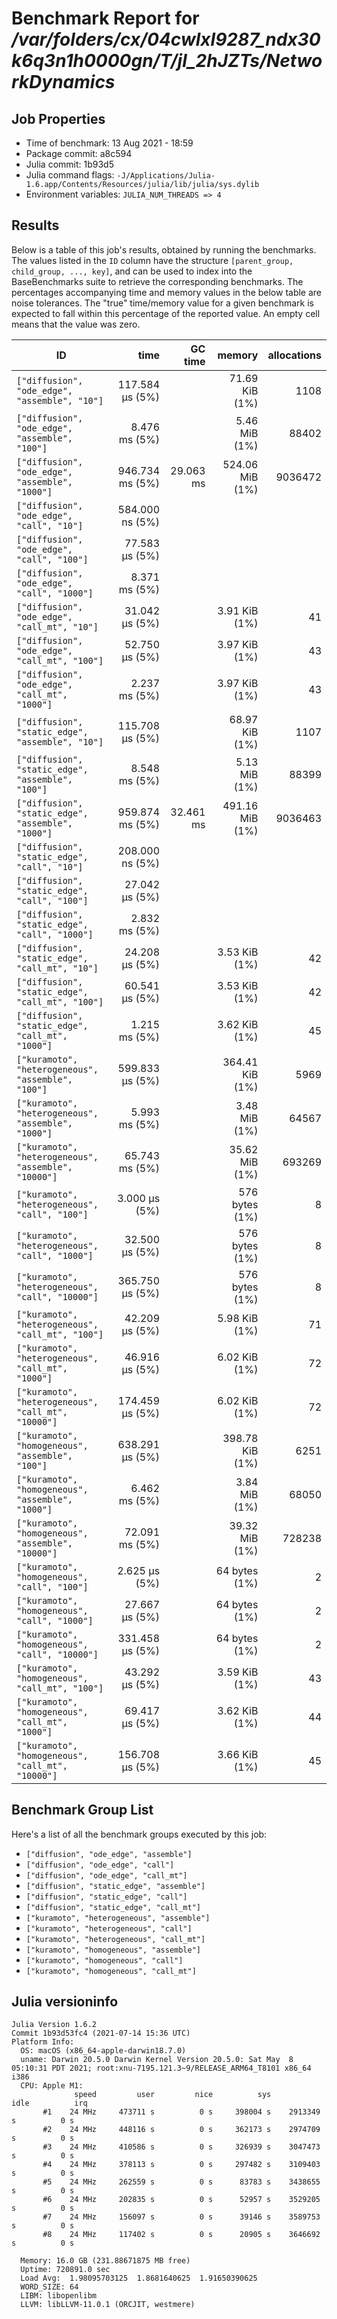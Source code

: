 # Benchmark Report for */var/folders/cx/04cwlxl9287_ndx30k6q3n1h0000gn/T/jl_2hJZTs/NetworkDynamics*

## Job Properties
* Time of benchmark: 13 Aug 2021 - 18:59
* Package commit: a8c594
* Julia commit: 1b93d5
* Julia command flags: `-J/Applications/Julia-1.6.app/Contents/Resources/julia/lib/julia/sys.dylib`
* Environment variables: `JULIA_NUM_THREADS => 4`

## Results
Below is a table of this job's results, obtained by running the benchmarks.
The values listed in the `ID` column have the structure `[parent_group, child_group, ..., key]`, and can be used to
index into the BaseBenchmarks suite to retrieve the corresponding benchmarks.
The percentages accompanying time and memory values in the below table are noise tolerances. The "true"
time/memory value for a given benchmark is expected to fall within this percentage of the reported value.
An empty cell means that the value was zero.

| ID                                                   | time            | GC time   | memory          | allocations |
|------------------------------------------------------|----------------:|----------:|----------------:|------------:|
| `["diffusion", "ode_edge", "assemble", "10"]`        | 117.584 μs (5%) |           |  71.69 KiB (1%) |        1108 |
| `["diffusion", "ode_edge", "assemble", "100"]`       |   8.476 ms (5%) |           |   5.46 MiB (1%) |       88402 |
| `["diffusion", "ode_edge", "assemble", "1000"]`      | 946.734 ms (5%) | 29.063 ms | 524.06 MiB (1%) |     9036472 |
| `["diffusion", "ode_edge", "call", "10"]`            | 584.000 ns (5%) |           |                 |             |
| `["diffusion", "ode_edge", "call", "100"]`           |  77.583 μs (5%) |           |                 |             |
| `["diffusion", "ode_edge", "call", "1000"]`          |   8.371 ms (5%) |           |                 |             |
| `["diffusion", "ode_edge", "call_mt", "10"]`         |  31.042 μs (5%) |           |   3.91 KiB (1%) |          41 |
| `["diffusion", "ode_edge", "call_mt", "100"]`        |  52.750 μs (5%) |           |   3.97 KiB (1%) |          43 |
| `["diffusion", "ode_edge", "call_mt", "1000"]`       |   2.237 ms (5%) |           |   3.97 KiB (1%) |          43 |
| `["diffusion", "static_edge", "assemble", "10"]`     | 115.708 μs (5%) |           |  68.97 KiB (1%) |        1107 |
| `["diffusion", "static_edge", "assemble", "100"]`    |   8.548 ms (5%) |           |   5.13 MiB (1%) |       88399 |
| `["diffusion", "static_edge", "assemble", "1000"]`   | 959.874 ms (5%) | 32.461 ms | 491.16 MiB (1%) |     9036463 |
| `["diffusion", "static_edge", "call", "10"]`         | 208.000 ns (5%) |           |                 |             |
| `["diffusion", "static_edge", "call", "100"]`        |  27.042 μs (5%) |           |                 |             |
| `["diffusion", "static_edge", "call", "1000"]`       |   2.832 ms (5%) |           |                 |             |
| `["diffusion", "static_edge", "call_mt", "10"]`      |  24.208 μs (5%) |           |   3.53 KiB (1%) |          42 |
| `["diffusion", "static_edge", "call_mt", "100"]`     |  60.541 μs (5%) |           |   3.53 KiB (1%) |          42 |
| `["diffusion", "static_edge", "call_mt", "1000"]`    |   1.215 ms (5%) |           |   3.62 KiB (1%) |          45 |
| `["kuramoto", "heterogeneous", "assemble", "100"]`   | 599.833 μs (5%) |           | 364.41 KiB (1%) |        5969 |
| `["kuramoto", "heterogeneous", "assemble", "1000"]`  |   5.993 ms (5%) |           |   3.48 MiB (1%) |       64567 |
| `["kuramoto", "heterogeneous", "assemble", "10000"]` |  65.743 ms (5%) |           |  35.62 MiB (1%) |      693269 |
| `["kuramoto", "heterogeneous", "call", "100"]`       |   3.000 μs (5%) |           |  576 bytes (1%) |           8 |
| `["kuramoto", "heterogeneous", "call", "1000"]`      |  32.500 μs (5%) |           |  576 bytes (1%) |           8 |
| `["kuramoto", "heterogeneous", "call", "10000"]`     | 365.750 μs (5%) |           |  576 bytes (1%) |           8 |
| `["kuramoto", "heterogeneous", "call_mt", "100"]`    |  42.209 μs (5%) |           |   5.98 KiB (1%) |          71 |
| `["kuramoto", "heterogeneous", "call_mt", "1000"]`   |  46.916 μs (5%) |           |   6.02 KiB (1%) |          72 |
| `["kuramoto", "heterogeneous", "call_mt", "10000"]`  | 174.459 μs (5%) |           |   6.02 KiB (1%) |          72 |
| `["kuramoto", "homogeneous", "assemble", "100"]`     | 638.291 μs (5%) |           | 398.78 KiB (1%) |        6251 |
| `["kuramoto", "homogeneous", "assemble", "1000"]`    |   6.462 ms (5%) |           |   3.84 MiB (1%) |       68050 |
| `["kuramoto", "homogeneous", "assemble", "10000"]`   |  72.091 ms (5%) |           |  39.32 MiB (1%) |      728238 |
| `["kuramoto", "homogeneous", "call", "100"]`         |   2.625 μs (5%) |           |   64 bytes (1%) |           2 |
| `["kuramoto", "homogeneous", "call", "1000"]`        |  27.667 μs (5%) |           |   64 bytes (1%) |           2 |
| `["kuramoto", "homogeneous", "call", "10000"]`       | 331.458 μs (5%) |           |   64 bytes (1%) |           2 |
| `["kuramoto", "homogeneous", "call_mt", "100"]`      |  43.292 μs (5%) |           |   3.59 KiB (1%) |          43 |
| `["kuramoto", "homogeneous", "call_mt", "1000"]`     |  69.417 μs (5%) |           |   3.62 KiB (1%) |          44 |
| `["kuramoto", "homogeneous", "call_mt", "10000"]`    | 156.708 μs (5%) |           |   3.66 KiB (1%) |          45 |

## Benchmark Group List
Here's a list of all the benchmark groups executed by this job:

- `["diffusion", "ode_edge", "assemble"]`
- `["diffusion", "ode_edge", "call"]`
- `["diffusion", "ode_edge", "call_mt"]`
- `["diffusion", "static_edge", "assemble"]`
- `["diffusion", "static_edge", "call"]`
- `["diffusion", "static_edge", "call_mt"]`
- `["kuramoto", "heterogeneous", "assemble"]`
- `["kuramoto", "heterogeneous", "call"]`
- `["kuramoto", "heterogeneous", "call_mt"]`
- `["kuramoto", "homogeneous", "assemble"]`
- `["kuramoto", "homogeneous", "call"]`
- `["kuramoto", "homogeneous", "call_mt"]`

## Julia versioninfo
```
Julia Version 1.6.2
Commit 1b93d53fc4 (2021-07-14 15:36 UTC)
Platform Info:
  OS: macOS (x86_64-apple-darwin18.7.0)
  uname: Darwin 20.5.0 Darwin Kernel Version 20.5.0: Sat May  8 05:10:31 PDT 2021; root:xnu-7195.121.3~9/RELEASE_ARM64_T8101 x86_64 i386
  CPU: Apple M1: 
              speed         user         nice          sys         idle          irq
       #1    24 MHz     473711 s          0 s     398004 s    2913349 s          0 s
       #2    24 MHz     448116 s          0 s     362173 s    2974709 s          0 s
       #3    24 MHz     410586 s          0 s     326939 s    3047473 s          0 s
       #4    24 MHz     378113 s          0 s     297482 s    3109403 s          0 s
       #5    24 MHz     262559 s          0 s      83783 s    3438655 s          0 s
       #6    24 MHz     202835 s          0 s      52957 s    3529205 s          0 s
       #7    24 MHz     156097 s          0 s      39146 s    3589753 s          0 s
       #8    24 MHz     117402 s          0 s      20905 s    3646692 s          0 s
       
  Memory: 16.0 GB (231.88671875 MB free)
  Uptime: 720891.0 sec
  Load Avg:  1.98095703125  1.8681640625  1.91650390625
  WORD_SIZE: 64
  LIBM: libopenlibm
  LLVM: libLLVM-11.0.1 (ORCJIT, westmere)
```